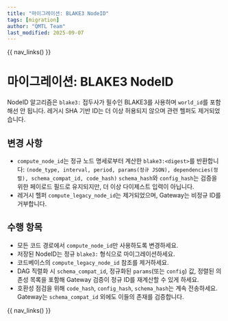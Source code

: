 ```yaml
---
title: "마이그레이션: BLAKE3 NodeID"
tags: [migration]
author: "QMTL Team"
last_modified: 2025-09-07
---
```


{{ nav_links() }}

# 마이그레이션: BLAKE3 NodeID

NodeID 알고리즘은 `blake3:` 접두사가 필수인 BLAKE3를 사용하며 `world_id`를 포함해선 안 됩니다. 레거시 SHA 기반 ID는 더 이상 허용되지 않으며 관련 헬퍼도 제거되었습니다.

## 변경 사항

- `compute_node_id`는 정규 노드 명세로부터 계산한 `blake3:<digest>`를 반환합니다:
  `(node_type, interval, period, params(정규 JSON), dependencies(정렬), schema_compat_id, code_hash)`
  `schema_hash`와 `config_hash`는 검증을 위한 페이로드 필드로 유지되지만, 더 이상 다이제스트 입력이 아닙니다.
- 레거시 헬퍼 `compute_legacy_node_id`는 제거되었으며, Gateway는 비정규 ID를 거부합니다.

## 수행 항목

- 모든 코드 경로에서 `compute_node_id`만 사용하도록 변경하세요.
- 저장된 NodeID는 정규 `blake3:` 형식으로 마이그레이션하세요.
- 코드베이스의 `compute_legacy_node_id` 참조를 제거하세요.
- DAG 직렬화 시 `schema_compat_id`, 정규화된 `params`(또는 `config`) 값, 정렬된 의존성 목록을 포함해 Gateway 검증이 정규 ID를 재계산할 수 있게 하세요.
- 호환성 점검을 위해 `code_hash`, `config_hash`, `schema_hash`는 계속 전송하세요. Gateway는 `schema_compat_id` 외에도 이들의 존재를 검증합니다.

{{ nav_links() }}
